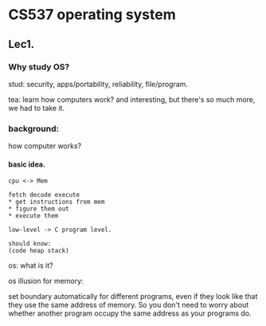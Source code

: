 # CS537 operating system 
## Lec1.
### Why study OS?
stud: security, apps/portability, reliability, file/program.

tea: learn how computers work? and interesting, but there's so much more, we had to take it.
### background:
how computer works?

#### basic idea.
```
cpu <-> Mem

fetch decode execute
* get instructions from mem
* figure them out
* execute them

low-level -> C program level.

should know:
(code heap stack)
```
os: what is it?

os illusion for memory:

set boundary automatically for different programs, even if they look like that they use the same address of memory. So you don't need to worry about whether another program occupy the same address as your programs do.

